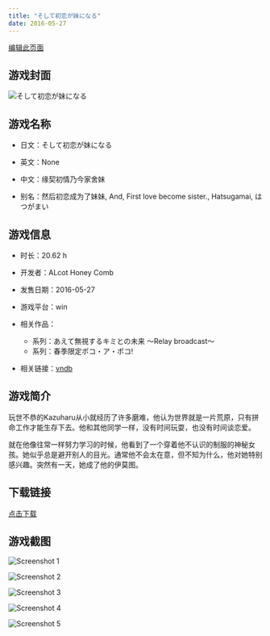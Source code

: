 ```yaml
---
title: "そして初恋が妹になる"
date: 2016-05-27
---
```

[编辑此页面](https://github.com/ACG-3/ADV3-source/blob/main/source/_posts/%E3%81%9D%E3%81%97%E3%81%A6%E5%88%9D%E6%81%8B%E3%81%8C%E5%A6%B9%E3%81%AB%E3%81%AA%E3%82%8B.md)

## 游戏封面

![そして初恋が妹になる](https%3A//pan.timero.xyz/onedrive/img_lib_001/%E3%81%9D%E3%81%97%E3%81%A6%E5%88%9D%E6%81%8B%E3%81%8C%E5%A6%B9%E3%81%AB%E3%81%AA%E3%82%8B_cover.avif)


## 游戏名称

- 日文：そして初恋が妹になる
- 英文：None
- 中文：缘契初情乃今家舍妹

- 别名：然后初恋成为了妹妹, And, First love become sister., Hatsugamai, はつがまい


## 游戏信息

- 时长：20.62 h
- 开发者：ALcot Honey Comb
- 发售日期：2016-05-27
- 游戏平台：win
- 相关作品：
   - 系列：あえて無視するキミとの未来 ～Relay broadcast～
   - 系列：春季限定ポコ・ア・ポコ!

- 相关链接：[vndb](https://vndb.org/v18790)


## 游戏简介

玩世不恭的Kazuharu从小就经历了许多磨难，他认为世界就是一片荒原，只有拼命工作才能生存下去。他和其他同学一样，没有时间玩耍，也没有时间谈恋爱。

就在他像往常一样努力学习的时候，他看到了一个穿着他不认识的制服的神秘女孩。她似乎总是避开别人的目光。通常他不会太在意，但不知为什么，他对她特别感兴趣。突然有一天，她成了他的伊莫图。




## 下载链接

[点击下载](https://pan.timero.xyz/onedrive/adv_lib_001/%E3%81%9D%E3%81%97%E3%81%A6%E5%88%9D%E6%81%8B%E3%81%8C%E5%A6%B9%E3%81%AB%E3%81%AA%E3%82%8B)


## 游戏截图


![Screenshot 1](https%3A//pan.timero.xyz/onedrive/img_lib_001/%E3%81%9D%E3%81%97%E3%81%A6%E5%88%9D%E6%81%8B%E3%81%8C%E5%A6%B9%E3%81%AB%E3%81%AA%E3%82%8B_Screenshot_1.avif)

![Screenshot 2](https%3A//pan.timero.xyz/onedrive/img_lib_001/%E3%81%9D%E3%81%97%E3%81%A6%E5%88%9D%E6%81%8B%E3%81%8C%E5%A6%B9%E3%81%AB%E3%81%AA%E3%82%8B_Screenshot_2.avif)

![Screenshot 3](https%3A//pan.timero.xyz/onedrive/img_lib_001/%E3%81%9D%E3%81%97%E3%81%A6%E5%88%9D%E6%81%8B%E3%81%8C%E5%A6%B9%E3%81%AB%E3%81%AA%E3%82%8B_Screenshot_3.avif)

![Screenshot 4](https%3A//pan.timero.xyz/onedrive/img_lib_001/%E3%81%9D%E3%81%97%E3%81%A6%E5%88%9D%E6%81%8B%E3%81%8C%E5%A6%B9%E3%81%AB%E3%81%AA%E3%82%8B_Screenshot_4.avif)

![Screenshot 5](https%3A//pan.timero.xyz/onedrive/img_lib_001/%E3%81%9D%E3%81%97%E3%81%A6%E5%88%9D%E6%81%8B%E3%81%8C%E5%A6%B9%E3%81%AB%E3%81%AA%E3%82%8B_Screenshot_5.avif)

